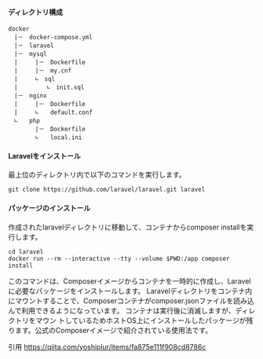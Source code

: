 #### ディレクトリ構成

```
docker            
　|－　docker-compose.yml             
　|－　laravel                
　|－　mysql                  　
　|　　　|－　Dockerfile                 
　|　　　|－　my.cnf             
　|　　　∟　sql                 
　|　　　　　∟　init.sql                  
　|－　nginx                  
　|　　　|－　Dockerfile                　
　|　　　∟　　default.conf               
　∟　　php           
      　|－　Dockerfile            　
      　∟　　local.ini            
```                               
  #### Laravelをインストール
  最上位のディレクトリ内で以下のコマンドを実行します。
  ```
  git clone https://github.com/laravel/laravel.git laravel
  ```
  
  #### パッケージのインストール
  作成されたlaravelディレクトリに移動して、コンテナからcomposer installを実行します。
  ```
  cd laravel
  docker run --rm --interactive --tty --volume $PWD:/app composer install
  ```
  このコマンドは、Composerイメージからコンテナを一時的に作成し、Laravelに必要なパッケージをインストールします。
  Laravelディレクトリをコンテナ内にマウントすることで、Composerコンテナがcomposer.jsonファイルを読み込んで利用できるようになっています。
  コンテナは実行後に消滅しますが、ディレクトリをマウン トしているためホストOS上にインストールしたパッケージが残ります。公式のComposerイメージで紹介されている使用法です。
  

  引用
  https://qiita.com/yoshiplur/items/fa875e111f908cd8786c
